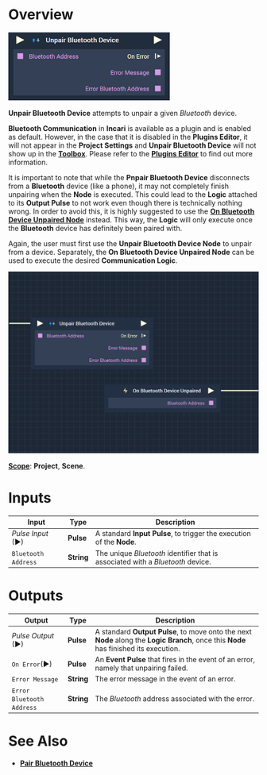 # Overview

![The Unpair Bluetooth Device Node.](../../../.gitbook/assets/unpairbluetoothdevicenode.png)

**Unpair Bluetooth Device** attempts to unpair a given *Bluetooth* device.

**Bluetooth Communication** in **Incari** is available as a plugin and is enabled as default. However, in the case that it is disabled in the **Plugins Editor**, it will not appear in the **Project Settings** and **Unpair Bluetooth Device** will not show up in the [**Toolbox**](../../../overview.md). Please refer to the [**Plugins Editor**](../../../modules/plugins/README.md) to find out more information.

It is important to note that while the **Pnpair Bluetooth Device** disconnects from a **Bluetooth** device (like a phone), it may not completely finish unpairing when the **Node** is executed. This could lead to the **Logic** attached to its **Output Pulse** to not work even though there is technically nothing wrong. In order to avoid this, it is highly suggested to use the [**On Bluetooth Device Unpaired Node**](events/onbluetoothdevicepaired.md) instead. This way, the **Logic** will only execute once the **Bluetooth** device has definitely been paired with.

Again, the user must first use the **Unpair Bluetooth Device Node** to unpair from a device. Separately, the **On Bluetooth Device Unpaired Node** can be used to execute the desired **Communication Logic**.

![Pair Bluetooth Device Node and On Bluetooth Device Paired Configuration.](../../../.gitbook/assets/unpairbluetoothonbluetoothdeviceunpaired.png)

[**Scope**](../../overview.md#scopes): **Project**, **Scene**.


# Inputs

|Input|Type|Description|
|---|---|---|
|*Pulse Input* (►)|**Pulse**|A standard **Input Pulse**, to trigger the execution of the **Node**.|
|`Bluetooth Address`|**String**|The unique *Bluetooth* identifier that is associated with a *Bluetooth* device.|

# Outputs

|Output|Type|Description|
|---|---|---|
|*Pulse Output* (►)|**Pulse**|A standard **Output Pulse**, to move onto the next **Node** along the **Logic Branch**, once this **Node** has finished its execution.|
|`On Error`(►)|**Pulse**|An **Event Pulse** that fires in the event of an error, namely that unpairing failed.|
|`Error Message`|**String**|The error message in the event of an error.|
|`Error Bluetooth Address`|**String**|The *Bluetooth* address associated with the error.|

# See Also

* [**Pair Bluetooth Device**](pairbluetoothdevices.md)
